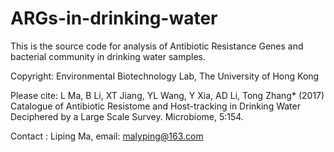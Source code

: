 # ARGs-in-drinking-water

This is the source code for analysis of Antibiotic Resistance Genes and bacterial community in drinking water samples.

Copyright: Environmental Biotechnology Lab, The University of Hong Kong

Please cite: L Ma, B Li, XT Jiang, YL Wang, Y Xia, AD Li, Tong Zhang* (2017) Catalogue of Antibiotic Resistome and Host-tracking in Drinking Water Deciphered by a Large Scale Survey. Microbiome, 5:154. 

Contact : Liping Ma, email: malyping@163.com

